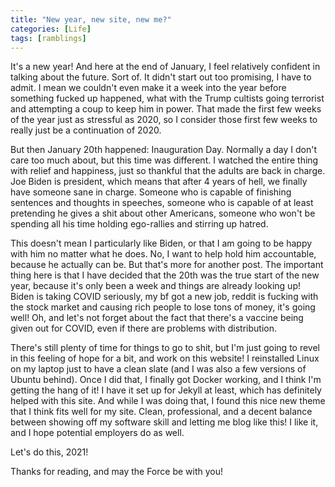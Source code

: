 ```yaml
---
title: "New year, new site, new me?"
categories: [Life]
tags: [ramblings]
---
```


It's a new year! And here at the end of January, I feel relatively confident
in talking about the future. Sort of. It didn't start out too promising, I have
to admit. I mean we couldn't even make it a week into the year before something
fucked up happened, what with the Trump cultists going terrorist and attempting
a coup to keep him in power. That made the first few weeks of the year just as 
stressful as 2020, so I consider those first few weeks to really just be a 
continuation of 2020.

But then January 20th happened: Inauguration Day. Normally a day I don't care too
much about, but this time was different. I watched the entire thing with relief and
happiness, just so thankful that the adults are back in charge. Joe Biden is president, 
which means that after 4 years of hell, we finally have someone sane in charge. Someone
who is capable of finishing sentences and thoughts in speeches, someone who is capable
of at least pretending he gives a shit about other Americans, someone who won't
be spending all his time holding ego-rallies and stirring up hatred.

This doesn't mean I particularly like Biden, or that I am going to be happy
with him no matter what he does. No, I want to help hold him accountable,
because he actually can be. But that's more for another post. The important thing
here is that I have decided that the 20th was the true start of the new year, because
it's only been a week and things are already looking up! Biden is taking COVID 
seriously, my bf got a new job, reddit is fucking with the stock market and 
causing rich people to lose tons of money, it's going well! Oh, and let's not
forget about the fact that there's a vaccine being given out for COVID, even
if there are problems with distribution.

There's still plenty of time for things to go to shit, but I'm just going to 
revel in this feeling of hope for a bit, and work on this website! I reinstalled 
Linux on my laptop just to have a clean slate (and I was also a few versions of 
Ubuntu behind). Once I did that, I finally got Docker working, and I think I'm 
getting the hang of it! I have it set up for Jekyll at least, which has definitely 
helped with this site. And while I was doing that, I found this nice new theme that
I think fits well for my site. Clean, professional, and a decent balance between 
showing off my software skill and letting me blog like this! I like it, and I hope
potential employers do as well.

Let's do this, 2021!

Thanks for reading, and may the Force be with you!
